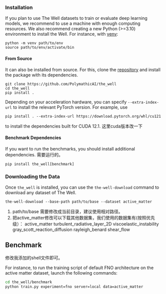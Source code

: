 
### Installation

If you plan to use The Well datasets to train or evaluate deep learning models, we recommend to use a machine with enough computing resources.
We also recommend creating a new Python (>=3.10) environment to install the Well. For instance, with [venv](https://docs.python.org/3/library/venv.html):

```
python -m venv path/to/env
source path/to/env/activate/bin
```


#### From Source

It can also be installed from source. For this, clone the [repository](https://github.com/PolymathicAI/the_well) and install the package with its dependencies.

```
git clone https://github.com/PolymathicAI/the_well
cd the_well
pip install .
```

Depending on your acceleration hardware, you can specify `--extra-index-url` to install the relevant PyTorch version. For example, use

```
pip install . --extra-index-url https://download.pytorch.org/whl/cu121
```

to install the dependencies built for CUDA 12.1. 这里cuda版本改一下

#### Benchmark Dependencies

If you want to run the benchmarks, you should install additional dependencies. 需要运行的。

```
pip install the_well[benchmark]
```

### Downloading the Data


Once `the_well` is installed, you can use the `the-well-download` command to download any dataset of The Well.

```
the-well-download --base-path path/to/base --dataset active_matter
```
1. path/to/base 需要修改成当前目录，建议使用相对路径。
2. 把active_matter修改可以下载其他数据集，我们使用的数据集有(按照优先级）：
   active_matter
   turbulent_radiative_layer_2D
   viscoelastic_instability
   gray_scott_reaction_diffusion
   rayleigh_benard
   shear_flow



## Benchmark
修改我添加的shell文件即可。

For instance, to run the training script of default FNO architecture on the active matter dataset, launch the following commands:

```bash
cd the_well/benchmark
python train.py experiment=fno server=local data=active_matter
```

